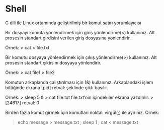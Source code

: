 # Shell
C dili ile Linux ortamında geliştirilmiş bir komut satırı yorumlayıcısı


Bir dosyayı komuta yönlendirmek için giriş yönlendirme(<) kullanınız.
Alt prosesin standart girdisini verilen giriş dosyasına yönlendirir.

Örnek:
    > cat < file.txt
    
Bir komutu dosyaya yönlendirmek için çıkış yönlendirme(>) kullanınız.
Alt prosesin standart çıktısını dosyaya yönlendirir. 

Örnek:
    > cat file1 > file2
    
Komutun arkaplanda çalıştırılması için (&) kullanınız.
Arkaplandaki işlem bittiğinde ekrana 
    [pid] retval: <exitcode> şeklinde çıktı basılır.
    
Örnek:
    > sleep 5 &
    > cat file.txt
    file.txt’nin içindekiler ekrana yazdırılır.
    > [24617] retval: 0
  
Birden fazla komut girmek için komutları noktalı virgül(;) ile ayırınız.
Örnek:
  > echo message > message.txt ; sleep 1 ; cat < message.txt
